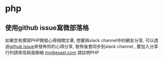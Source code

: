 # php

## 使用github issue寫微部落格
如果您有撰寫PHP開發心得相關文章, 想要與slack channel中的網友分享, 可以透過[github issue](https://github.com/softnshare/php/issues)來發佈你的心得分享, 發佈後會同步到slack channel , 要加入分享行列請來信與我聯絡 my@esast.com 請註明PHP
